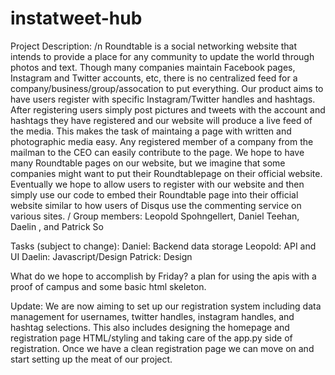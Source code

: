 instatweet-hub
==============
Project Description:
/n Roundtable is a social networking website that intends to provide a place for any community   to update the world through photos and text. Though many companies maintain    Facebook pages, Instagram and Twitter accounts, etc, there is no centralized   feed for a company/business/group/assocation to put everything. Our product    aims to have users register with specific Instagram/Twitter handles and hashtags. After registering users simply post pictures and tweets with the account and hashtags they have registered and our website will produce a live feed of the media. This makes the task of maintaing a page with written and photographic media easy. Any registered member of a company from the mailman to the CEO can easily contribute to the page. We hope to have many Roundtable pages on our website, but we imagine that some companies might want to put their Roundtablepage on their official website. Eventually we hope to allow users to register with our website and then simply use our code to embed their Roundtable page into their official website similar to how users of Disqus use the commenting service on various sites. 
/
Group members: Leopold Spohngellert, Daniel Teehan, Daelin , and Patrick So

Tasks (subject to change):
Daniel:  Backend data storage
Leopold: API and UI
Daelin: Javascript/Design
Patrick: Design

What do we hope to accomplish by Friday?
a plan for using the apis with a proof of campus and some basic html skeleton.

Update: We are now aiming to set up our registration system including data management for usernames, twitter handles, instagram handles, and hashtag selections. This also includes designing the homepage and registration page HTML/styling and taking care of the app.py side of registration. Once we have a clean registration page we can move on and start setting up the meat of our project. 

